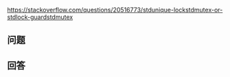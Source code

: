 <https://stackoverflow.com/questions/20516773/stdunique-lockstdmutex-or-stdlock-guardstdmutex>

## 问题



## 回答
